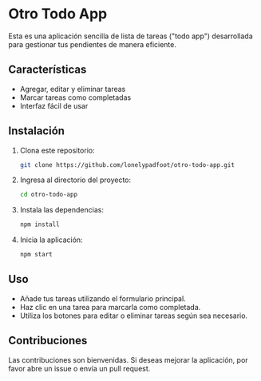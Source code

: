 # Otro Todo App

Esta es una aplicación sencilla de lista de tareas ("todo app") desarrollada para gestionar tus pendientes de manera eficiente.

## Características

- Agregar, editar y eliminar tareas
- Marcar tareas como completadas
- Interfaz fácil de usar

## Instalación

1. Clona este repositorio:
   ```bash
   git clone https://github.com/lonelypadfoot/otro-todo-app.git
   ```
2. Ingresa al directorio del proyecto:
   ```bash
   cd otro-todo-app
   ```
3. Instala las dependencias:
   ```bash
   npm install
   ```
4. Inicia la aplicación:
   ```bash
   npm start
   ```

## Uso

- Añade tus tareas utilizando el formulario principal.
- Haz clic en una tarea para marcarla como completada.
- Utiliza los botones para editar o eliminar tareas según sea necesario.

## Contribuciones

Las contribuciones son bienvenidas. Si deseas mejorar la aplicación, por favor abre un issue o envía un pull request.